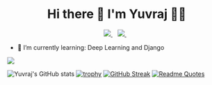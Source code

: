 <h1 align='center'>
  Hi there 👋 I'm Yuvraj 👨‍💻
</h1>

<p align='center'>  
  <a href="https://www.linkedin.com/in/alexandresanlim/">
    <img src="https://img.shields.io/badge/linkedin-%230077B5.svg?&style=for-the-badge&logo=linkedin&logoColor=white" />
  </a>&nbsp;&nbsp;
  <a href="https://instagram.com/alexandresanlim">
    <img src="https://img.shields.io/badge/-LeetCode-FFA116?style=for-the-badge&logo=LeetCode&logoColor=white" />        
  </a>&nbsp;&nbsp;
</p>

- 🌱 I’m currently learning: Deep Learning and Django

![](https://komarev.com/ghpvc/?username=your-github-username&color=orange)

![Yuvraj's GitHub stats](https://github-readme-stats.vercel.app/api?username=this-is-singh19&count_private=true)
[![trophy](https://github-profile-trophy.vercel.app/?username=this-is-singh19&theme=onedark)](https://github.com/ryo-ma/github-profile-trophy)
[![GitHub Streak](https://github-readme-streak-stats.herokuapp.com/?user=this-is-singh19)](https://git.io/streak-stats)
[![Readme Quotes](https://quotes-github-readme.vercel.app/api?type=horizontal&theme=dark)](https://github.com/piyushsuthar/github-readme-quotes)
